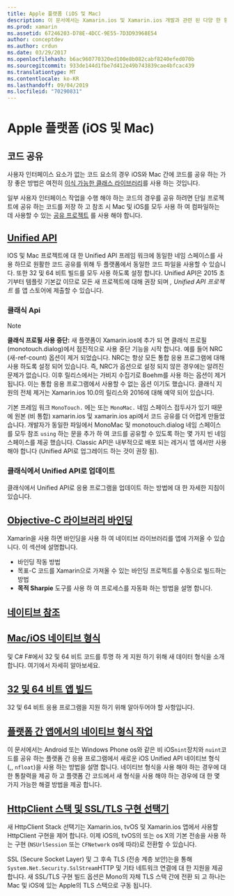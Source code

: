 ```yaml
---
title: Apple 플랫폼 (iOS 및 Mac)
description: 이 문서에서는 Xamarin.ios 및 Xamarin.ios 개발과 관련 된 다양 한 항목 (코드 공유, Unified API, 바인딩 목표-C 라이브러리, 네이티브 참조, 네이티브 형식 등)에 대해 설명 합니다.
ms.prod: xamarin
ms.assetid: 67246203-D78E-4DCC-9E55-7D3D93968E54
author: conceptdev
ms.author: crdun
ms.date: 03/29/2017
ms.openlocfilehash: b6ac960770320ed100e8b082cabf8240efed070b
ms.sourcegitcommit: 933de144d1fbe7d412e49b743839cae4bfcac439
ms.translationtype: MT
ms.contentlocale: ko-KR
ms.lasthandoff: 09/04/2019
ms.locfileid: "70290831"
---
```

# <a name="apple-platform-ios-and-mac"></a>Apple 플랫폼 (iOS 및 Mac)

## <a name="code-sharing"></a>코드 공유

사용자 인터페이스 요소가 없는 코드 요소의 경우 iOS와 Mac 간에 코드를 공유 하는 가장 좋은 방법은 여전히 [이식 가능한 클래스 라이브러리](~/cross-platform/app-fundamentals/pcl.md)를 사용 하는 것입니다.

일부 사용자 인터페이스 작업을 수행 해야 하는 코드의 경우를 공유 하려면 단일 프로젝트에 공유 하는 코드를 저장 하 고 참조 시 Mac 및 iOS를 모두 사용 하 여 컴파일하는 데 사용할 수 있는 [공유 프로젝트](~/cross-platform/app-fundamentals/shared-projects.md) 를 사용 해야 합니다.

## <a name="unified-apiunifiedindexmd"></a>[Unified API](unified/index.md)

IOS 및 Mac 프로젝트에 대 한 Unified API 프레임 워크에 동일한 네임 스페이스를 사용 하므로 원활한 코드 공유를 위해 두 플랫폼에서 동일한 코드 파일을 사용할 수 있습니다. 또한 32 및 64 비트 빌드를 모두 사용 하도록 설정 합니다. Unified API은 2015 초기부터 템플릿 기본값 이므로 모든 새 프로젝트에 대해 권장 되며 *, Unified API 프로젝트* 를 앱 스토어에 제출할 수 있습니다.

### <a name="classic-apis"></a>클래식 Api

> [!NOTE]
> **클래식 프로필 사용 중단:** 새 플랫폼이 Xamarin.ios에 추가 되 면 클래식 프로필 (monotouch.dialog)에서 점진적으로 사용 중단 기능을 시작 합니다. 예를 들어 NRC (새-ref-count) 옵션이 제거 되었습니다. NRC는 항상 모든 통합 응용 프로그램에 대해 사용 하도록 설정 되어 있습니다. 즉, NRC가 옵션으로 설정 되지 않은 경우에는 알려진 문제가 없습니다. 이후 릴리스에서는 가비지 수집기로 Boehm를 사용 하는 옵션이 제거 됩니다. 이는 통합 응용 프로그램에서 사용할 수 없는 옵션 이기도 했습니다. 클래식 지원의 전체 제거는 Xamarin.ios 10.0의 릴리스와 2016에 대해 예약 되어 있습니다.

기본 프레임 워크 `MonoTouch.` 에는 또는 `MonoMac.` 네임 스페이스 접두사가 있기 때문에 원본 (비 통합) xamarin.ios 및 xamarin.ios api에서 코드 공유를 더 어렵게 만들었습니다.  개발자가 동일한 파일에서 MonoMac 및 monotouch.dialog 네임 스페이스를 모두 참조 `using` 하는 문을 추가 하 여 코드를 공유할 수 있도록 하는 몇 가지 빈 네임 스페이스를 제공 했습니다. Classic API은 내부적으로 배포 되는 레거시 앱 에서만 사용 해야 합니다 (Unified API로 업그레이드 하는 것이 권장 됨).


### <a name="updating-from-classic-to-the-unified-api"></a>클래식에서 Unified API로 업데이트

클래식에서 Unified API로 응용 프로그램을 업데이트 하는 방법에 대 한 자세한 지침이 있습니다.

## <a name="binding-objective-c-librariesbindingindexmd"></a>[Objective-C 라이브러리 바인딩](binding/index.md)

Xamarin을 사용 하면 바인딩을 사용 하 여 네이티브 라이브러리를 앱에 가져올 수 있습니다. 이 섹션에 설명합니다.

- 바인딩 작동 방법
- 목표-C 코드를 Xamarin으로 가져올 수 있는 바인딩 프로젝트를 수동으로 빌드하는 방법
- **목적 Sharpie** 도구를 사용 하 여 프로세스를 자동화 하는 방법을 설명 합니다.

## <a name="native-referencesnative-referencesmd"></a>[네이티브 참조](native-references.md)

## <a name="macios-native-typesnativetypesmd"></a>[Mac/iOS 네이티브 형식](nativetypes.md)

및 C# F#에서 32 및 64 비트 코드를 투명 하 게 지원 하기 위해 새 데이터 형식을 소개 합니다.   여기에서 자세히 알아보세요.

## <a name="building-32-and-64-bit-apps32-and-64indexmd"></a>[32 및 64 비트 앱 빌드](32-and-64/index.md)

32 및 64 비트 응용 프로그램을 지원 하기 위해 알아두어야 할 사항입니다.

## <a name="working-with-native-types-in-cross-platform-appsnative-types-cross-platformmd"></a>[플랫폼 간 앱에서의 네이티브 형식 작업](native-types-cross-platform.md)

이 문서에서는 Android 또는 Windows Phone os와 같은 비 iOS`nint`장치와 `nuint`코드를 공유 하는 플랫폼 간 응용 프로그램에서 새로운 iOS Unified API 네이티브 형식 (,, `nfloat`)을 사용 하는 방법을 설명 합니다.
네이티브 형식을 사용 해야 하는 경우에 대 한 통찰력을 제공 하 고 플랫폼 간 코드에서 새 형식을 사용 해야 하는 경우에 대 한 몇 가지 가능한 해결 방법을 제공 합니다.

## <a name="httpclient-stack-and-ssltls-implementation-selectorhttp-stackmd"></a>[HttpClient 스택 및 SSL/TLS 구현 선택기](http-stack.md)

새 HttpClient Stack 선택기는 Xamarin.ios, tvOS 및 Xamarin.ios 앱에서 사용할 HttpClient 구현을 제어 합니다. 이제 iOS의, tvOS의 또는 os X의 기본 전송을 사용 하는 구현 (`NSUrlSession` 또는 `CFNetwork` os에 따라)로 전환할 수 있습니다.

SSL (Secure Socket Layer) 및 그 후속 TLS (전송 계층 보안)는을 통해 `System.Net.Security.SslStream`HTTP 및 기타 네트워크 연결에 대 한 지원을 제공 합니다. 새 SSL/TLS 구현 빌드 옵션은 Mono의 자체 TLS 스택 간에 전환 되 고 하나는 Mac 및 iOS에 있는 Apple의 TLS 스택으로 구동 됩니다.
